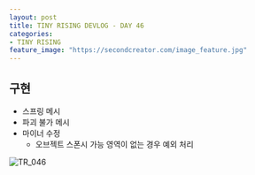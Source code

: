 ```yaml
---
layout: post
title: TINY RISING DEVLOG - DAY 46
categories:
- TINY RISING
feature_image: "https://secondcreator.com/image_feature.jpg"
---
```


## 구현
- 스프링 메시
- 파괴 불가 메시
- 마이너 수정
  - 오브젝트 스폰시 가능 영역이 없는 경우 예외 처리

![TR_046](https://secondcreator.com/blog/imgs/TR_046.png)
